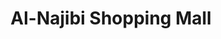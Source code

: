 ---
title: "Al-Najibi Shopping Mall"
url: /karachi/al-najibi-shopping-mall/
shop: Einkaufszentrum
---